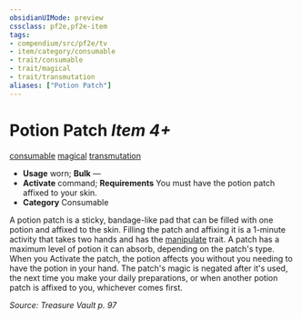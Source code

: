 ```yaml
---
obsidianUIMode: preview
cssclass: pf2e,pf2e-item
tags:
- compendium/src/pf2e/tv
- item/category/consumable
- trait/consumable
- trait/magical
- trait/transmutation
aliases: ["Potion Patch"]
---
```

# Potion Patch *Item 4+*  
[consumable](rules/traits/consumable.md)  [magical](rules/traits/magical.md)  [transmutation](rules/traits/transmutation.md)  

- **Usage** worn; **Bulk** —
- **Activate** command; **Requirements** You must have the potion patch affixed to your skin.
- **Category** Consumable

A potion patch is a sticky, bandage-like pad that can be filled with one potion and affixed to the skin. Filling the patch and affixing it is a 1-minute activity that takes two hands and has the [manipulate](rules/traits/manipulate.md) trait. A patch has a maximum level of potion it can absorb, depending on the patch's type. When you Activate the patch, the potion affects you without you needing to have the potion in your hand. The patch's magic is negated after it's used, the next time you make your daily preparations, or when another potion patch is affixed to you, whichever comes first.

*Source: Treasure Vault p. 97*